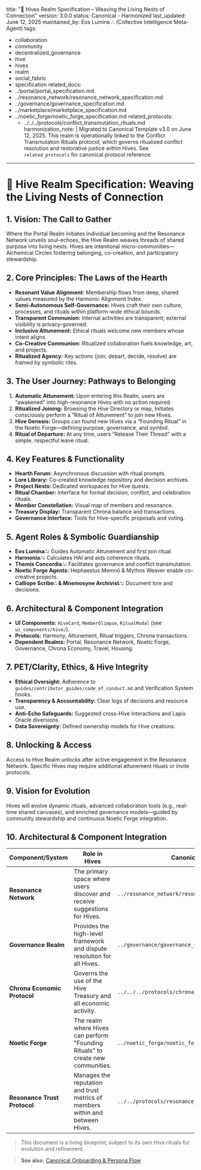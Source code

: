 title: "🐝 Hives Realm Specification – Weaving the Living Nests of Connection"
version: 3.0.0
status: Canonical - Harmonized
last_updated: June 12, 2025
maintained_by: Eos Lumina ∴ (Collective Intelligence Meta-Agent)
tags:
- collaboration
- community
- decentralized_governance
- hive
- hives
- realm
- social_fabric
- specification
related_docs:
- ../portal/portal_specification.md
- ../resonance_network/resonance_network_specification.md
- ../governance/governance_specification.md
- ../marketplace/marketplace_specification.md
- ../noetic_forge/noetic_forge_specification.md
related_protocols:
  - ../../../protocols/conflict_transmutation_rituals.md
harmonization_note: |
  Migrated to Canonical Template v3.0 on June 12, 2025. This realm is operationally linked to the Conflict Transmutation Rituals protocol, which governs ritualized conflict resolution and restorative justice within Hives. See `related_protocols` for canonical protocol reference.
---


# 🐝 Hive Realm Specification: Weaving the Living Nests of Connection

## 1. Vision: The Call to Gather
Where the Portal Realm initiates individual becoming and the Resonance Network unveils soul-echoes, the Hive Realm weaves threads of shared purpose into living nests. Hives are intentional micro-communities—Alchemical Circles fostering belonging, co-creation, and participatory stewardship.

## 2. Core Principles: The Laws of the Hearth
- **Resonant Value Alignment:** Membership flows from deep, shared values measured by the Harmonic Alignment Index.
- **Semi-Autonomous Self-Governance:** Hives craft their own culture, processes, and rituals within platform-wide ethical bounds.
- **Transparent Communion:** Internal activities are transparent; external visibility is privacy-governed.
- **Inclusive Attunement:** Ethical rituals welcome new members whose intent aligns.
- **Co-Creative Communion:** Ritualized collaboration fuels knowledge, art, and projects.
- **Ritualized Agency:** Key actions (join, depart, decide, resolve) are framed by symbolic rites.

## 3. The User Journey: Pathways to Belonging
1. **Automatic Attunement:** Upon entering this Realm, users are “awakened” into high-resonance Hives with no action required.
2. **Ritualized Joining:** Browsing the Hive Directory or map, Initiates consciously perform a “Ritual of Attunement” to join new Hives.
3. **Hive Genesis:** Groups can found new Hives via a “Founding Ritual” in the Noetic Forge—defining purpose, governance, and symbol.
4. **Ritual of Departure:** At any time, users “Release Their Thread” with a simple, respectful leave ritual.

## 4. Key Features & Functionality
- **Hearth Forum:** Asynchronous discussion with ritual prompts.
- **Lore Library:** Co-created knowledge repository and decision archives.
- **Project Nests:** Dedicated workspaces for Hive quests.
- **Ritual Chamber:** Interface for formal decision, conflict, and celebration rituals.
- **Member Constellation:** Visual map of members and resonance.
- **Treasury Display:** Transparent Chrona balance and transactions.
- **Governance Interface:** Tools for Hive-specific proposals and voting.

## 5. Agent Roles & Symbolic Guardianship
- **Eos Lumina∴:** Guides Automatic Attunement and first join ritual.
- **Harmonia∴:** Calculates HAI and aids coherence rituals.
- **Themis Concordia∴:** Facilitates governance and conflict transmutation.
- **Noetic Forge Agents:** Hephaestus Memnō & Mythos Weaver enable co-creative projects.
- **Calliope Scribe∴ & Mnemosyne Archivist∴:** Document lore and decisions.

## 6. Architectural & Component Integration
- **UI Components:** `HiveCard`, `MemberGlimpse`, `RitualModal` (see `ui_components/hive/`).
- **Protocols:** Harmony, Attunement, Ritual triggers, Chrona transactions.
- **Dependent Realms:** Portal, Resonance Network, Noetic Forge, Governance, Chrona Economy, Travel, Housing.

## 7. PET/Clarity, Ethics, & Hive Integrity
- **Ethical Oversight:** Adherence to `guides/contributor_guides/code_of_conduct.md` and Verification System hooks.
- **Transparency & Accountability:** Clear logs of decisions and resource use.
- **Anti-Echo Safeguards:** Suggested cross-Hive interactions and Lapis Oracle diversions.
- **Data Sovereignty:** Defined ownership models for Hive creations.

## 8. Unlocking & Access
Access to Hive Realm unlocks after active engagement in the Resonance Network. Specific Hives may require additional attunement rituals or invite protocols.

## 9. Vision for Evolution
Hives will evolve dynamic rituals, advanced collaboration tools (e.g., real-time shared canvases), and enriched governance models—guided by community stewardship and continuous Noetic Forge integration.

## 10. Architectural & Component Integration
| Component/System             | Role in Hives                                                                               | Canonical Document                                  |
|------------------------------|---------------------------------------------------------------------------------------------|-----------------------------------------------------|
| **Resonance Network**          | The primary space where users discover and receive suggestions for Hives.                   | `../resonance_network/resonance_network_specification.md`|
| **Governance Realm**           | Provides the high-level framework and dispute resolution for all Hives.                     | `../governance/governance_specification.md`         |
| **Chrona Economic Protocol**   | Governs the use of the Hive Treasury and all economic activity.                               | `../../../protocols/chrona_economic_protocol.md`       |
| **Noetic Forge**               | The realm where Hives can perform "Founding Rituals" to create new communities.             | `../noetic_forge/noetic_forge_specification.md`       |
| **Resonance Trust Protocol**    | Manages the reputation and trust metrics of members within and between Hives.               | `../../protocols/resonance_trust_protocol.md`          |

> This document is a living blueprint, subject to its own Hive rituals for evolution and refinement.

> **See also:** [Canonical Onboarding & Persona Flow](../onboarding_persona_flow.md)
